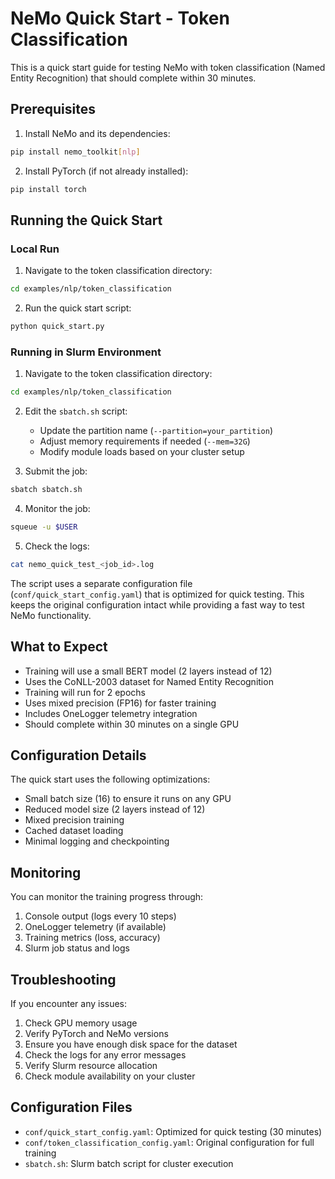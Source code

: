 # NeMo Quick Start - Token Classification

This is a quick start guide for testing NeMo with token classification (Named Entity Recognition) that should complete within 30 minutes.

## Prerequisites

1. Install NeMo and its dependencies:
```bash
pip install nemo_toolkit[nlp]
```

2. Install PyTorch (if not already installed):
```bash
pip install torch
```

## Running the Quick Start

### Local Run

1. Navigate to the token classification directory:
```bash
cd examples/nlp/token_classification
```

2. Run the quick start script:
```bash
python quick_start.py
```

### Running in Slurm Environment

1. Navigate to the token classification directory:
```bash
cd examples/nlp/token_classification
```

2. Edit the `sbatch.sh` script:
   - Update the partition name (`--partition=your_partition`)
   - Adjust memory requirements if needed (`--mem=32G`)
   - Modify module loads based on your cluster setup

3. Submit the job:
```bash
sbatch sbatch.sh
```

4. Monitor the job:
```bash
squeue -u $USER
```

5. Check the logs:
```bash
cat nemo_quick_test_<job_id>.log
```

The script uses a separate configuration file (`conf/quick_start_config.yaml`) that is optimized for quick testing. This keeps the original configuration intact while providing a fast way to test NeMo functionality.

## What to Expect

- Training will use a small BERT model (2 layers instead of 12)
- Uses the CoNLL-2003 dataset for Named Entity Recognition
- Training will run for 2 epochs
- Uses mixed precision (FP16) for faster training
- Includes OneLogger telemetry integration
- Should complete within 30 minutes on a single GPU

## Configuration Details

The quick start uses the following optimizations:
- Small batch size (16) to ensure it runs on any GPU
- Reduced model size (2 layers instead of 12)
- Mixed precision training
- Cached dataset loading
- Minimal logging and checkpointing

## Monitoring

You can monitor the training progress through:
1. Console output (logs every 10 steps)
2. OneLogger telemetry (if available)
3. Training metrics (loss, accuracy)
4. Slurm job status and logs

## Troubleshooting

If you encounter any issues:
1. Check GPU memory usage
2. Verify PyTorch and NeMo versions
3. Ensure you have enough disk space for the dataset
4. Check the logs for any error messages
5. Verify Slurm resource allocation
6. Check module availability on your cluster

## Configuration Files

- `conf/quick_start_config.yaml`: Optimized for quick testing (30 minutes)
- `conf/token_classification_config.yaml`: Original configuration for full training
- `sbatch.sh`: Slurm batch script for cluster execution 